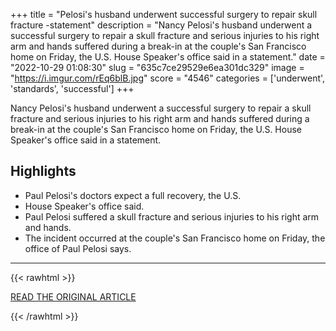 +++
title = "Pelosi's husband underwent successful surgery to repair skull fracture -statement"
description = "Nancy Pelosi's husband underwent a successful surgery to repair a skull fracture and serious injuries to his right arm and hands suffered during a break-in at the couple's San Francisco home on Friday, the U.S. House Speaker's office said in a statement."
date = "2022-10-29 01:08:30"
slug = "635c7ce29529e6ea301dc329"
image = "https://i.imgur.com/rEq6blB.jpg"
score = "4546"
categories = ['underwent', 'standards', 'successful']
+++

Nancy Pelosi's husband underwent a successful surgery to repair a skull fracture and serious injuries to his right arm and hands suffered during a break-in at the couple's San Francisco home on Friday, the U.S. House Speaker's office said in a statement.

## Highlights

- Paul Pelosi's doctors expect a full recovery, the U.S.
- House Speaker's office said.
- Paul Pelosi suffered a skull fracture and serious injuries to his right arm and hands.
- The incident occurred at the couple's San Francisco home on Friday, the office of Paul Pelosi says.

---

{{< rawhtml >}}
  <p class="article-category">
    <a target="_blank" href="https://www.reuters.com/world/us/pelosis-husband-underwent-successful-surgery-repair-skull-fracture-statement-2022-10-28/?taid=635c559554379300016910b8&amp;utm_campaign=trueAnthem:+Trending+Content&amp;utm_medium=trueAnthem&amp;utm_source=twitter">READ THE ORIGINAL ARTICLE</a>
  </p>
{{< /rawhtml >}}
